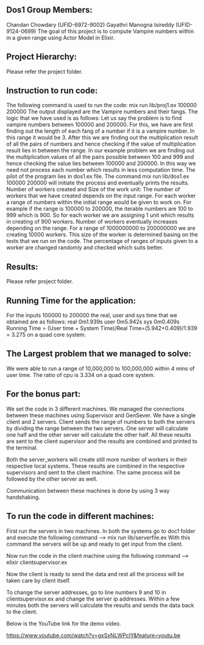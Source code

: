 Dos1
Group Members:
--------------
Chandan Chowdary (UFID-6972-9002) Gayathri Manogna Isireddy (UFID-9124-0699) 
The goal of this project is to compute Vampire numbers within in a given range using Actor Model in Elixir.

Project Hierarchy:
------------------
Please refer the project folder.

Instruction to run code:
------------------------
The following command is used to run the code:
mix run lib/proj1.ex 100000 200000
The output displayed are the Vampire numbers and their fangs.
The logic that we have used is as follows:
Let us say the problem is to find vampire numbers between 100000 and 200000. For this, we have are first finding out the length of each fang of a number if it is a vampire number. In this range it would be 3. After this we are finding out the multiplication result of all the pairs of numbers and hence checking if the value of multiplication result lies in between the range.
In our example problem we are finding out the multiplication values of all the pairs possible between 100 and 999 and hence checking the value lies between 100000 and 200000. In this way we need not process each number which results in less computation time.
The pilot of the program lies in dos1.ex file.
The command mix run lib/dos1.ex 100000 200000 will initiate the process and eventually prints the results.
Number of workers created and Size of the work unit:
The number of workers that we have created depends on the input range. For each worker a range of numbers within the initial range would be given to work on. For example if the range is 100000 to 200000, the iterable numbers are 100 to 999 which is 900. So for each worker we are assigning 1 unit which results in creating of 900 workers. 
Number of workers eventually increases depending on the range. For a range of 1000000000 to 200000000 we are creating 10000 workers.
This size of the worker is determined basing on the tests that we run on the code. The percentage of ranges of inputs given to a worker are changed randomly and checked which suits better.

Results:
 --------
Please refer project folder.

Running Time for the application:
--------------------------------
For the inputs 100000 to 200000 the real, user and sys time that we obtained are as follows:
real 0m1.939s
user 0m5.942s
sys 0m0.409s 
Running Time = (User time + System Time)/Real Time=(5.942+0.409)/1.939 = 3.275
on a quad core system.

The Largest problem that we managed to solve:
---------------------------------------------
We were able to run a range of 10,000,000 to 100,000,000 within 4 mins of user time. The ratio of cpu is 3.334 on a quad core system.


For the bonus part:
-------------------

We set the code in 3 different machines. We managed the connections between these machines using Supervisor and GenSever. 
We have a single client and 2 servers. Client sends the range of numbers to both the servers by dividing the range between the two servers. One server will calculate one half and the other server
will calculate the other half. All these results are sent to the client supervisor and the results are combined and printed to the terminal.

Both the server_workers will create still more number of workers in their respective local systems. These results are combined in the respective supervisors and sent to the client machine.
The same process will be followed by the other server as well.

Communication between these machines is done by using 3 way handshaking.

To run the code in different machines:
--------------------------------------
First run the servers in two machines.
In both the systems go to doc1 folder and execute the following command --> mix run lib/serverfile.ex
With this command the servers will be up and ready to get input from the client.

Now run the code in the client machine using the following command --> elixir clientsupervisor.ex

Now the client is ready to send the data and rest all the process will be taken care by client itself.

To change the server addresses, go to line numbers 9 and 10 in clientsupervisor.ex and change the server ip addresses. 
Within a few minutes both the servers will calculate the results and sends the data back to the client.


Below is the YouTube link for the demo video.

https://www.youtube.com/watch?v=gxSxNLWPclY&feature=youtu.be



